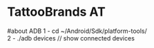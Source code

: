 # TattooBrands AT

#about ADB
1 - cd ~/Android/Sdk/platform-tools/  
2 - ./adb devices // show connected devices
